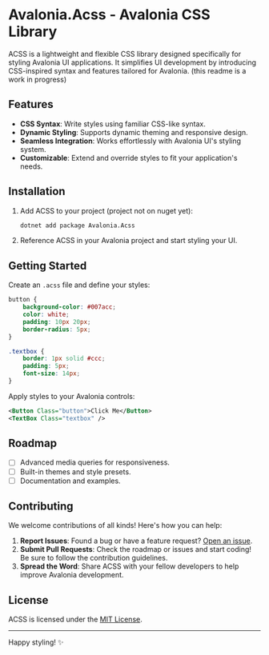 # Avalonia.Acss - Avalonia CSS Library

ACSS is a lightweight and flexible CSS library designed specifically for styling Avalonia UI applications. It simplifies UI development by introducing CSS-inspired syntax and features tailored for Avalonia.
(this readme is a work in progress)
## Features

- **CSS Syntax**: Write styles using familiar CSS-like syntax.
- **Dynamic Styling**: Supports dynamic theming and responsive design.
- **Seamless Integration**: Works effortlessly with Avalonia UI's styling system.
- **Customizable**: Extend and override styles to fit your application's needs.

## Installation

1. Add ACSS to your project (project not on nuget yet):
   ```bash
   dotnet add package Avalonia.Acss 
   ```

2. Reference ACSS in your Avalonia project and start styling your UI.

## Getting Started

Create an `.acss` file and define your styles:

```css
button {
    background-color: #007acc;
    color: white;
    padding: 10px 20px;
    border-radius: 5px;
}

.textbox {
    border: 1px solid #ccc;
    padding: 5px;
    font-size: 14px;
}
```

Apply styles to your Avalonia controls:

```xml
<Button Class="button">Click Me</Button>
<TextBox Class="textbox" />
```

## Roadmap

- [ ] Advanced media queries for responsiveness.
- [ ] Built-in themes and style presets.
- [ ] Documentation and examples.

## Contributing

We welcome contributions of all kinds! Here's how you can help:

1. **Report Issues**: Found a bug or have a feature request? [Open an issue](https://github.com/TheExiledCat/Avalonia.Acss/issues).
2. **Submit Pull Requests**: Check the roadmap or issues and start coding! Be sure to follow the contribution guidelines.
3. **Spread the Word**: Share ACSS with your fellow developers to help improve Avalonia development.

## License

ACSS is licensed under the [MIT License](LICENSE).

---

Happy styling! ✨

